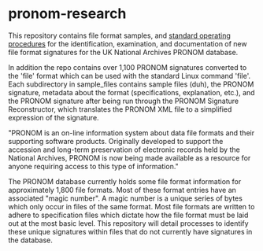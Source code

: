 # pronom-research


This repository contains file format samples, and <a href="https://github.com/gleporeNARA/pronom-research/wiki">standard operating procedures</a> for the identification, examination, and documentation of new file format signatures for the UK National Archives PRONOM database.

In addition the repo contains over 1,100 PRONOM signatures converted to the 'file' format which can be used with the standard Linux command 'file'. Each subdirectory in sample_files contains sample files (duh), the PRONOM signature, metadata about the format (specifications, explanation, etc.), and the PRONOM signature after being run through the PRONOM Signature Reconstructor, which translates the PRONOM XML file to a simplified expression of the signature.

"PRONOM is an on-line information system about data file formats and their supporting software products. Originally developed to support the accession and long-term preservation of electronic records held by the National Archives, PRONOM is now being made available as a resource for anyone requiring access to this type of information."

The PRONOM database currently holds some file format information for approximately 1,800 file formats. Most of these format entries have an associated "magic number". A magic number is a unique series of bytes which only occur in files of the same format. Most file formats are written to adhere to specification files which dictate how the file format must be laid out at the most basic level. This repository will detail processes to identify these unique signatures within files that do not currently have signatures in the database.

